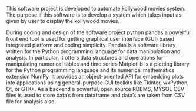 This software project is developed to automate kollywood movies system. The purpose if this software is to develop a system which takes input as given by user to display the kollywood movies.

During coding and design of the software project python pandas a powerful front end tool is used for getting graphical user interface (GUI) based integrated platform and coding simplicity. 
Pandas is a software library written for the Python programming language for data manipulation and analysis. In particular, it offers data structures and operations for manipulating numerical tables and time series
Matplotlib is a plotting library for the Python programming language and its numerical mathematics extension NumPy. It provides an object-oriented API for embedding plots into applications using general-purpose GUI toolkits like Tkinter, wxPython, Qt, or GTK+. 
As a backend a powerful, open source RDBMS, MYSQL
CSV files is used to store data’s from dataframe and data’s are taken from CSV file for analysis also. 
